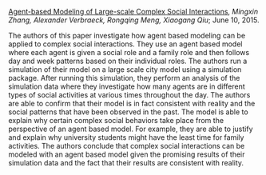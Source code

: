 [Agent-based Modeling of Large-scale Complex Social Interactions](http://delivery.acm.org/10.1145/2780000/2773790/p197-zhang.pdf?ip=208.91.55.130&id=2773790&acc=ACTIVE%20SERVICE&key=A79D83B43E50B5B8%2E611F6285344C9249%2E4D4702B0C3E38B35%2E4D4702B0C3E38B35&CFID=823665336&CFTOKEN=94388555&__acm__=1509232578_0113b52af80184c569bd37b3809677a9),
*Mingxin Zhang, Alexander Verbraeck, Rongqing Meng, Xiaogang Qiu*; June 10, 2015.

The authors of this paper investigate how agent based modeling can be applied to complex social interactions. They use an agent based model where each agent is given a social role and a family role and then follows day and week patterns based on their individual roles. The authors run a simulation of their model on a large scale city model using a simulation package. After running this simulation, they perform an analysis of the simulation data where they investigate how many agents are in different types of social activities at various times throughout the day. The authors are able to confirm that their model is in fact consistent with reality and the social patterns that have been observed in the past. The model is able to explain why certain complex social behaviors take place from the perspective of an agent based model. For example, they are able to justify and explain why university students might have the least time for family activities. The authors conclude that complex social interactions can be modeled with an agent based model given the promising results of their simulation data and the fact that their results are consistent with reality.
